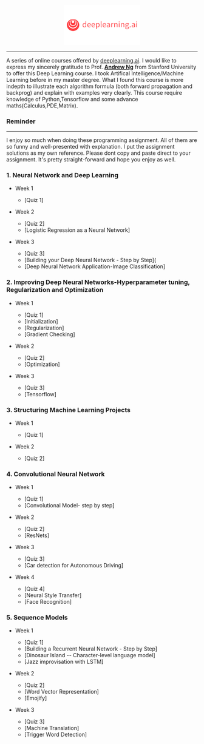 <p align="center"><img width="40%" src="logo/deeplearning-ai.png" /></p>

--------------------------------------------------------------------------------

A series of online courses offered by [deeplearning.ai](https://www.deeplearning.ai/). I would like to express my sincerely gratitude to Prof. [**Andrew Ng**](www.andrewng.org) from Stanford University to offer this Deep Learning course.
I took Artifical Intelligence/Machine Learning before in my master degree. What I found this course is more indepth to illustrate each algorithm formula (both forward propagation and backprog) and explain with examples very clearly.
This course require knowledge of Python,Tensorflow and some advance maths(Calculus,PDE,Matrix).

### Reminder
-------------------
I enjoy so much when doing these programming assignment. All of them are so funny and well-presented with explanation.
I put the assignment solutions as my own reference. Please dont copy and paste direct to your assignment. 
It's pretty straight-forward and hope you enjoy as well.



### 1. Neural Network and Deep Learning
* Week 1
	* [Quiz 1]

* Week 2
	* [Quiz 2]
	* [Logistic Regression as a Neural Network]

* Week 3
	* [Quiz 3]
	* [Building your Deep Neural Network - Step by Step](
	* [Deep Neural Network Application-Image Classification]

### 2. Improving Deep Neural Networks-Hyperparameter tuning, Regularization and Optimization
* Week 1
	* [Quiz 1]
	* [Initialization]
	* [Regularization]
	* [Gradient Checking]

* Week 2
	* [Quiz 2]
	* [Optimization]

* Week 3
	* [Quiz 3]
	* [Tensorflow]

### 3. Structuring Machine Learning Projects
* Week 1
	* [Quiz 1]

* Week 2
	* [Quiz 2]

### 4. Convolutional Neural Network
* Week 1
	* [Quiz 1]
	* [Convolutional Model- step by step]

* Week 2
	* [Quiz 2]
	* [ResNets]

* Week 3
	* [Quiz 3]
	* [Car detection for Autonomous Driving]

* Week 4
	* [Quiz 4]
	* [Neural Style Transfer]
	* [Face Recognition]


### 5. Sequence Models
* Week 1
	* [Quiz 1]
	* [Building a Recurrent Neural Network - Step by Step]
	* [Dinosaur Island -- Character-level language model]
	* [Jazz improvisation with LSTM]

* Week 2
	* [Quiz 2]
	* [Word Vector Representation]
	* [Emojify]

* Week 3
	* [Quiz 3]
	* [Machine Translation]
	* [Trigger Word Detection]


<br/>


